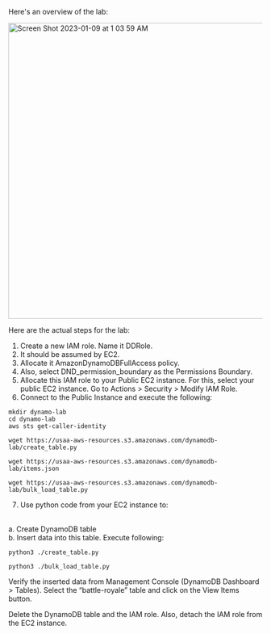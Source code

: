 
Here's an overview of the lab: 

<img width="586" alt="Screen Shot 2023-01-09 at 1 03 59 AM" src="https://user-images.githubusercontent.com/25653204/211248888-81d3d906-6c94-4563-a4e5-4a71f9c35486.png">

Here are the actual steps for the lab: 

1. Create a new IAM role. Name it DDRole. 
1. It should be assumed by EC2. 
1. Allocate it AmazonDynamoDBFullAccess policy.
1. Also, select DND_permission_boundary as the Permissions Boundary.
1. Allocate this IAM role to your Public EC2 instance. For this, select your public EC2 instance. Go to Actions > Security > Modify IAM Role. 
1. Connect to the Public Instance and execute the following:

```console
mkdir dynamo-lab
cd dynamo-lab
aws sts get-caller-identity 

wget https://usaa-aws-resources.s3.amazonaws.com/dynamodb-lab/create_table.py

wget https://usaa-aws-resources.s3.amazonaws.com/dynamodb-lab/items.json

wget https://usaa-aws-resources.s3.amazonaws.com/dynamodb-lab/bulk_load_table.py

```

7. Use python code from your EC2 instance to:
<br/>
a. Create DynamoDB table
<br/>
b. Insert data into this table. Execute following: 

```console
python3 ./create_table.py 

python3 ./bulk_load_table.py 
```

Verify the inserted data from Management Console (DynamoDB Dashboard > Tables). Select the “battle-royale” table and click on the View Items button.

Delete the DynamoDB table and the IAM role. Also, detach the IAM role from the EC2 instance.



